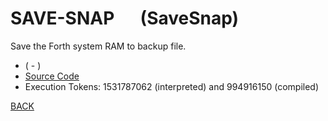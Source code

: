 # SAVE-SNAP &emsp; (SaveSnap)
Save the Forth system RAM to backup file.
* ( - )
* [Source Code](../words/amc_ext/SaveSnap.cs)
* Execution Tokens: 1531787062 (interpreted) and 994916150 (compiled)


[BACK](builtins.md#SaveSnap)
